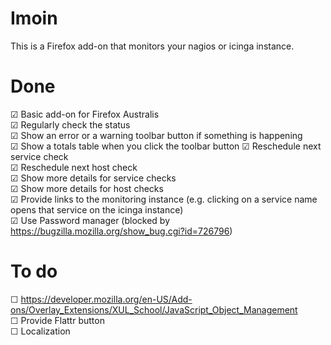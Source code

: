 Imoin
=====

This is a Firefox add-on that monitors your nagios or icinga instance.

Done
====

☑ Basic add-on for Firefox Australis  
☑ Regularly check the status  
☑ Show an error or a warning toolbar button if something is happening  
☑ Show a totals table when you click the toolbar button
☑ Reschedule next service check  
☑ Reschedule next host check  
☑ Show more details for service checks  
☑ Show more details for host checks  
☑ Provide links to the monitoring instance (e.g. clicking on a service name opens that service on the icinga instance)  
☑ Use Password manager (blocked by https://bugzilla.mozilla.org/show_bug.cgi?id=726796)  

To do
=====

☐ https://developer.mozilla.org/en-US/Add-ons/Overlay_Extensions/XUL_School/JavaScript_Object_Management  
☐ Provide Flattr button  
☐ Localization  
